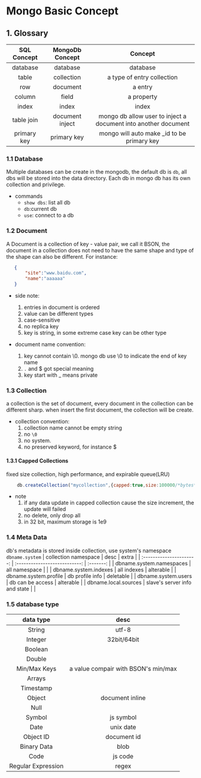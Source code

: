 # Mongo Basic Concept 
## 1. Glossary
| SQL Concept | MongoDb Concept |                            Concept                             |
| :---------: | :-------------: | :------------------------------------------------------------: |
|  database   |    database     |                            database                            |
|    table    |   collection    |                   a type of entry collection                   |
|     row     |    document     |                            a entry                             |
|   column    |      field      |                           a property                           |
|    index    |      index      |                             index                              |
| table join  | document inject | mongo db allow user to inject a document into another document |
| primary key |   primary key   |           mongo will auto make _id to be primary key           |


### 1.1 Database 
Multiple databases can be create in the mongodb, the default db is `db`, all dbs will be stored into the data directory. 
Each db in mongo db has its own collection and privilege.
- commands 
  - `show dbs`: list all db
  - `db`:current db
  - `use`: connect to a db

### 1.2 Document 

A Document is a collection of key - value pair, we call it BSON, the document in a collection does not need to have the same shape and type of the shape can also be different. For instance:
 ```json
    {
        "site":"www.baidu.com",
        "name":"aaaaaa"
    }
 ```

- side note: 
  1. entries in document is ordered 
  2. value can be different types
  3. case-sensitive 
  4. no replica key 
  5. key is string, in some extreme case key can be other type

- document name convention:
  1. key cannot contain \0. mongo db use \0 to indicate the end of key name
  2. `.` and $ got special meaning
  3. key start with _ means private 

### 1.3 Collection 
a collection is the set of document, every document in the collection can be different sharp. when insert the first document, the collection will be create. 
- collection convention:
  1. collection name cannot be empty string
  2. no `\0`
  3. no system. 
  4. no preserved keyword, for instance $
   
#### 1.3.1 Capped Collections
fixed size collection, high performance, and expirable queue(LRU)
```js
    db.createCollection("mycollection",{capped:true,size:100000/*bytes*/})
```
- note  
  1. if any data update in capped collection cause the size increment, the update will failed
  2. no delete, only drop all
  3. in 32 bit, maximum storage is 1e9

### 1.4 Meta Data 
db's metadata is stored inside collection, use system's namespace 
`dbname.system`
|   collection namespace   |             desc              |   extra   |
| :----------------------: | :---------------------------: | :-------: |
| dbname.system.namespaces |         all namespace         |           |
|  dbname.system.indexes   |          all indexes          | alterable |
|  dbname.system.profile   |        db profile info        | deletable |
|   dbname.system.users    |       db can be access        | alterable |
|   dbname.local.sources   | slave's server info and state |           |

### 1.5 database type
|     data type      |                desc                 |
| :----------------: | :---------------------------------: |
|       String       |                utf-8                |
|      Integer       |             32bit/64bit             |
|      Boolean       |                                     |
|       Double       |                                     |
|    Min/Max Keys    | a value compair with BSON's min/max |
|       Arrays       |                                     |
|     Timestamp      |                                     |
|       Object       |           document inline           |
|        Null        |                                     |
|       Symbol       |              js symbol              |
|        Date        |              unix date              |
|     Object ID      |             document id             |
|    Binary Data     |                blob                 |
|        Code        |               js code               |
| Regular Expression |                regex                |